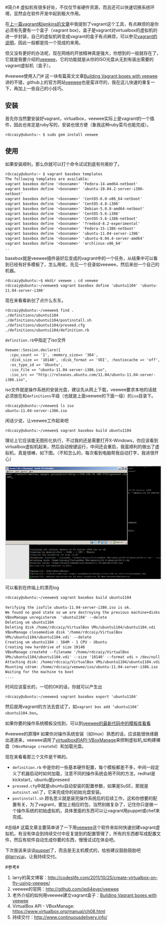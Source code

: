 #简介#
虚拟机有很多好处，不仅仅节省硬件资源，而且还可以快速切换系统环境，显然会在软件开发中起到极大作用。

在[上一篇vagrant和jenkins的文章][vagrant-jenkins]中我提到了vagrant这个工具，有点麻烦的是你必须有先要有一个盒子（vagrant box)，盒子是vagrant对virtualbox的虚拟机的进一步封装，自己的虚拟机转变成vagrant的盒子有点麻烦，可以参见[vagrant的说明][vagrant]，因此一般都是找一个现成的来用。

但又没有更好的办法呢，现在网络的开放精神真是强大，你想到的一般就存在了，它就是我要介绍的[veewee][veewee]，它的功能就是从你的ISO光盘从无到有装出需要的vagrant虚拟机（盒子）。

#veewee使用入门#
这一块有篇英文文章[Building Vagrant boxes with veewee][vagrantwithveewee]讲的不错，github上的官方网站[veewee][veewee]也是蛮详尽的，我在这儿快速的重复一下，再加上一些自己的小技巧。
## 安装 ##
首先你当然要安装好vagrant，virtualbox，veewee实际上是vagrant的一个插件，因此也肯定是ruby写的，安装也很方便（象我这种ruby菜鸟也能完成）。

	rdccaiy@ubuntu:~ $ sudo gem install veewee
	
## 使用 ##
如果安装顺利，那么你就可以打个命令试试到底有何奥妙了。

	rdccaiy@ubuntu:~ $ vagrant basebox templates
	The following templates are available:
	vagrant basebox define '<boxname>' 'Fedora-14-amd64-netboot'
	vagrant basebox define '<boxname>' 'ubuntu-10.04.2-server-i386-netboot'
	vagrant basebox define '<boxname>' 'CentOS-6.0-x86_64-netboot'
	vagrant basebox define '<boxname>' 'CentOS-4.8-i386'
	vagrant basebox define '<boxname>' 'Debian-5.0.8-amd64-netboot'
	vagrant basebox define '<boxname>' 'CentOS-5.6-i386'
	vagrant basebox define '<boxname>' 'CentOS-5.6-i386-netboot'
	vagrant basebox define '<boxname>' 'freebsd-8.2-experimental'
	vagrant basebox define '<boxname>' 'Fedora-15-i386-netboot'
	vagrant basebox define '<boxname>' 'ubuntu-11.04-server-i386'
	vagrant basebox define '<boxname>' 'ubuntu-8.04.4-server-amd64'
	vagrant basebox define '<boxname>' 'archlinux-x86_64'
	..
	
basebox就是veewee插件装好后变成的vagrant中的一个任务，从结果中可以看到已经有好多模板了，怎么用呢，先见一个目录如veewee，然后来创一个自己的机器。

    rdccaiy@ubuntu:~$ mkdir veewee ; cd veewee
	rdccaiy@ubuntu:~/veewee$ vagrant basebox define 'ubuntu1104' 'ubuntu-11.04-server-i386'
	
现在来看看新创了点什么东东。

    rdccaiy@ubuntu:~/veewee$ find .
	./definitions/ubuntu1104
	./definitions/ubuntu1104/postinstall.sh
	./definitions/ubuntu1104/preseed.cfg
	./definitions/ubuntu1104/definition.rb

`definition.rb`中指定了iso文件

	Veewee::Session.declare({
	  :cpu_count => '1', :memory_size=> '384',
	  :disk_size => '10140', :disk_format => 'VDI', :hostiocache => 'off',
      :os_type_id => 'Ubuntu',
	  :iso_file => "ubuntu-11.04-server-i386.iso",
      :iso_src => "http://releases.ubuntu.com/11.04/ubuntu-11.04-server-i386.iso",

iso文件就是操作系统的安装光盘，建议先从网上下载，veewee要求本地的话就必须放在和`definitions`平级（也就是上面veewee的下面一级）的`iso`目录下。

    rdccaiy@ubuntu:~/veewee$ ls iso
	ubuntu-11.04-server-i386.iso
	
闲话少说，让veewee工作起来吧

    rdccaiy@ubuntu:~/veewee$ vagrant basebox build ubuntu1104
	
理论上它应该能无图形化执行，不过我的还是需要打开X-Windows，你应该看到virtualbox虚拟机起来，然后自动按键运行，中间还会重启，我蛮顺利的做出了虚拟机，真是很棒，如下图。（不知怎么的，每次看到电脑帮我自动打字，我进很开心）

![veewee自动安装][img-veewee]
  
可以看到在终端上的漂亮log

	rdccaiy@ubuntu:~/veewee$ vagrant basebox build ubuntu1104

	Verifying the isofile ubuntu-11.04-server-i386.iso is ok.
	We found no good state so we are destroying the previous machine+disks
	VBoxManage unregistervm  'ubuntu1104' --delete
	Deleting vm ubuntu1104
	Deleting disk /home/rdccaiy/VirtualBox VMs/ubuntu1104/ubuntu1104.vdi
	VBoxManage closemedium disk '/home/rdccaiy/VirtualBox VMs/ubuntu1104/ubuntu1104.vdi' --delete
	Creating vm ubuntu1104 : 384M - 1 CPU - Ubuntu
	Creating new harddrive of size 10140
	VBoxManage createhd --filename '/home/rdccaiy/VirtualBox VMs/ubuntu1104/ubuntu1104.vdi' --size '10140' --format vdi > /dev/null
	Attaching disk: /home/rdccaiy/VirtualBox VMs/ubuntu1104/ubuntu1104.vdi
	Mounting cdrom: /home/rdccaiy/veewee/iso/ubuntu-11.04-server-i386.iso
	Waiting for the machine to boot
	....

时间应该蛮长的，一切的OK的话，你就可以产生出

	rdccaiy@ubuntu:~/veewee$ vagrant basebox export 'ubuntu1104'
	
然后就用vagrant的方法去尝试了，如`vagrant box add ‘ubuntu1104’ ubuntu1104.box`。

如果你要的操作系统模板没找到，可以到[veewee的最新代码中的模板库看看][veeweetemplates]
	
#veewee的原理#
如果你对操作系统安装（如linux）熟悉的话，应该能很快琢磨出道道来，veewee调用了[virtualbox的API-VBoxManage][vboxmanage]来控制虚拟机,如构建裸盘（`VBoxManage createhd`）和加载光盘。

现在来看看那三个文件是干嘛的。

 * `definition.rb` 中是你的一些基本硬件配置，每个模板都差不多，中间一段定义了机器启动时如何加载，注意不同的操作系统会用不同的方法，redhat是kickstart，ubuntu是preseed 
 * `preseed.cfg`中就是ubuntu自动安装的配置参数，如果是SuSE，那就是`autoinst.xml`了，它来完成你的初始光盘安装。
 * `postinstall.sh` 顾名思义就是装完操作系统后的后续工作，这和你想要的配置有关，为了vagrant，要加上相应的包，当然别做复杂了，记住你只是做一个操作系统的初始虚拟机，具体里面的东西可以让vagrant用puppet或chef来完成。
 	
#总结#
这篇文章主要简单讲了一下用[veewee][veewee]这个软件来如何快速创建vagrant虚拟机，有没有体会到持续交付中反复提到的配置管理了，所有的东西都写成配置文件，然后有软件自动生成你要的东西，慢慢试试在体会吧。 

下次我该来谈谈[puppet][puppet]了，而且是无主机模式的，给些建议鼓励鼓励吧 [@larrycai][larryweibo]，让我持续交付。

#参考#
1. larry的英文博客：http://codeslife.com/2011/10/25/create-virtualbox-on-fly-using-veewee/
2. veewee的官网：http://github.com/jedi4ever/veewee
3. 老外介绍的如何用veewee建立vagrant盒子：[Building Vagrant boxes with veewee][vagrantwithveewee]
4. VirtualBox API - VBoxManage: https://www.virtualbox.org/manual/ch08.html
5. 持续交付：http://www.continuousdelivery.info/

[img-veewee]: ../img/veewee.png?raw=true
[vagrant]: http://vagrantup.com/
[puppet]: http://puppetlabs.com/
[veewee]: http://github.com/jedi4ever/veewee
[vboxmanage]: https://www.virtualbox.org/manual/ch08.html
[vagrantwithveewee]: http://www.ducea.com/2011/08/15/building-vagrant-boxes-with-veewee/
[veeweetemplates]: https://github.com/jedi4ever/veewee/tree/master/templates
[larryweibo]: http://weibo.com/larrycai
[vagrant-jenkins]: http://www.continuousdelivery.info/index.php/2011/10/27/vagrant_jenkins_vm/
